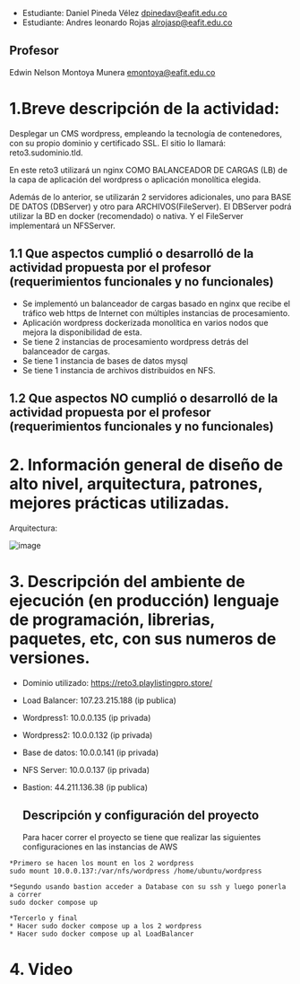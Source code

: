 - Estudiante: Daniel Pineda Vélez dpinedav@eafit.edu.co
- Estudiante: Andres leonardo Rojas alrojasp@eafit.edu.co

## Profesor
Edwin Nelson Montoya Munera emontoya@eafit.edu.co

# 1.Breve descripción de la actividad:
Desplegar un CMS wordpress, empleando la tecnología de contenedores, con su propio dominio y certificado SSL. El sitio lo llamará: reto3.sudominio.tld.

En este reto3 utilizará un nginx COMO BALANCEADOR DE CARGAS (LB) de la capa de aplicación del wordpress o aplicación monolítica elegida.

Además de lo anterior, se utilizarán 2 servidores adicionales, uno para BASE DE DATOS (DBServer) y otro para ARCHIVOS(FileServer). El DBServer podrá utilizar la BD en docker (recomendado) o nativa. Y el FileServer implementará un NFSServer.

## 1.1 Que aspectos cumplió o desarrolló de la actividad propuesta por el profesor (requerimientos funcionales y no funcionales)
- Se implementó un balanceador de cargas basado en nginx que recibe el tráfico web https de Internet con múltiples instancias de procesamiento.
- Aplicación wordpress dockerizada monolítica en varios nodos que mejora la disponibilidad de esta.
- Se tiene 2 instancias de procesamiento wordpress detrás del balanceador de cargas.
- Se tiene 1 instancia de bases de datos mysql
- Se tiene 1 instancia de archivos distribuidos en NFS.
## 1.2  Que aspectos NO cumplió o desarrolló de la actividad propuesta por el profesor (requerimientos funcionales y no funcionales)

# 2. Información general de diseño de alto nivel, arquitectura, patrones, mejores prácticas utilizadas.
Arquitectura:

![image](https://github.com/danipive/st0263-Reto3/assets/92877092/e0aef017-cea4-40e4-bc56-dde017cd785e)


# 3. Descripción del ambiente de ejecución (en producción) lenguaje de programación, librerias, paquetes, etc, con sus numeros de versiones.
- Dominio utilizado: https://reto3.playlistingpro.store/
- Load Balancer: 107.23.215.188 (ip publica)
- Wordpress1: 10.0.0.135 (ip privada)
- Wordpress2:  10.0.0.132 (ip privada)
- Base de datos: 10.0.0.141 (ip privada)
- NFS Server: 10.0.0.137 (ip privada)
- Bastion:  44.211.136.38 (ip publica)

  ## Descripción y configuración del proyecto
  Para hacer correr el proyecto se tiene que realizar las siguientes configuraciones en las instancias de AWS

```
*Primero se hacen los mount en los 2 wordpress
sudo mount 10.0.0.137:/var/nfs/wordpress /home/ubuntu/wordpress

*Segundo usando bastion acceder a Database con su ssh y luego ponerla a correr
sudo docker compose up

*Tercerlo y final
* Hacer sudo docker compose up a los 2 wordpress
* Hacer sudo docker compose up al LoadBalancer

```
  

# 4. Video
